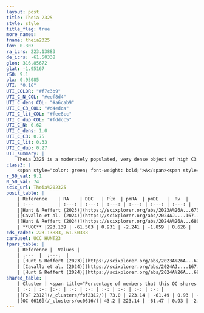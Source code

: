 ```yaml
---
layout: post
title: Theia 2325
style: style
title_flag: true
more_names: 
fname: theia2325
fov: 0.303
ra_icrs: 223.13883
de_icrs: -61.50338
glon: 316.85672
glat: -1.95167
r50: 9.1
plx: 0.93085
UTI: "0.16"
UTI_COLOR: "#f7c3b9"
UTI_C_N_COL: "#eef8d4"
UTI_C_dens_COL: "#a6cab9"
UTI_C_C3_COL: "#d4edca"
UTI_C_lit_COL: "#fee8cc"
UTI_C_dup_COL: "#fddcc5"
UTI_C_N: 0.62
UTI_C_dens: 1.0
UTI_C_C3: 0.75
UTI_C_lit: 0.33
UTI_C_dup: 0.27
UTI_summary: |
    Theia 2325 is a moderately populated, very dense object of high C3 quality. It was recently reported in the literature.<br><br><span style="color: #99180f; font-weight: bold;">Warning: </span>This is possibly a duplicated object, which shares a significant percentage of members with at least one previously reported entry.
class3: |
    <span style="color: green; font-weight: bold;">A</span><span style="color: #FFC300; font-weight: bold;">B</span>
r_50_val: 9.1
N_50_val: 74
scix_url: Theia%202325
posit_table: |
    | Reference    | RA    | DEC   | Plx  | pmRA  | pmDE   |  Rv  |
    | :---         | :---: | :---: | :---: | :---: | :---: | :---: |
    |[Hunt & Reffert (2023)](https://scixplorer.org/abs/2023A%26A...673A.114H) | 223.114 | -61.49 | 0.934 | -2.243 | -1.887 | 14.089 |
    |[Cavallo et al. (2024)](https://scixplorer.org/abs/2024AJ....167...12C) | 223.243 | -61.468 | 0.936 | -- | -- | -- |
    |[Hunt & Reffert (2024)](https://scixplorer.org/abs/2024A%26A...686A..42H) | 223.114 | -61.49 | 0.934 | -2.243 | -1.887 | 14.089 |
    | **UCC** |223.139 | -61.503 | 0.931 | -2.241 | -1.859 | 0.626 | 
cds_radec: 223.13883,-61.50338
carousel: UCC_HUNT23
fpars_table: |
    | Reference |  Values |
    | :---  |  :---:  |
    | [Hunt & Reffert (2023)](https://scixplorer.org/abs/2023A%26A...673A.114H) | `AV50=1.834, diffAV50=2.275, MOD50=10.012, logAge50=7.989` |
    | [Cavallo et al. (2024)](https://scixplorer.org/abs/2024AJ....167...12C) | `AV50=2.18, dMod50=9.99, logAge50=8.07, [Fe/H]50=-0.26` |
    | [Hunt & Reffert (2024)](https://scixplorer.org/abs/2024A%26A...686A..42H) | `MassJ=392.878` |
shared_table: |
    | Cluster | <span title="Percentage of members that this OC shares with the ones listed">%</span>   | RA   | DEC   | Plx   | pmRA  | pmDE  | Rv | UTI |
    | :-: | :-: |:-: | :-: | :-: | :-: | :-: | :-: | :-: |
    |[FoF 2312](/_clusters/fof2312/)| 73.0 | 223.14 | -61.49 | 0.93 | -2.25 | -1.86 | 12.66 |0.55 |
    |[OC 0616](/_clusters/oc0616/)| 43.2 | 223.14 | -61.47 | 0.93 | -2.27 | -1.86 | 23.94 |0.0 |
---
```

